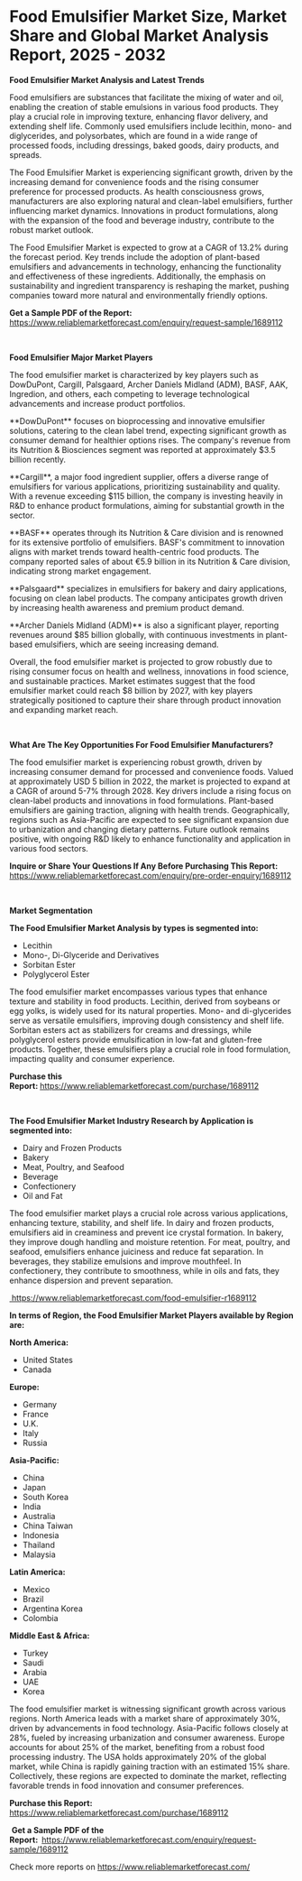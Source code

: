 <p><h1>Food Emulsifier Market Size, Market Share and Global Market Analysis Report, 2025 - 2032</h1></p><p><strong>Food Emulsifier Market Analysis and Latest Trends</strong></p>
<p><p>Food emulsifiers are substances that facilitate the mixing of water and oil, enabling the creation of stable emulsions in various food products. They play a crucial role in improving texture, enhancing flavor delivery, and extending shelf life. Commonly used emulsifiers include lecithin, mono- and diglycerides, and polysorbates, which are found in a wide range of processed foods, including dressings, baked goods, dairy products, and spreads.</p><p>The Food Emulsifier Market is experiencing significant growth, driven by the increasing demand for convenience foods and the rising consumer preference for processed products. As health consciousness grows, manufacturers are also exploring natural and clean-label emulsifiers, further influencing market dynamics. Innovations in product formulations, along with the expansion of the food and beverage industry, contribute to the robust market outlook.</p><p>The Food Emulsifier Market is expected to grow at a CAGR of 13.2% during the forecast period. Key trends include the adoption of plant-based emulsifiers and advancements in technology, enhancing the functionality and effectiveness of these ingredients. Additionally, the emphasis on sustainability and ingredient transparency is reshaping the market, pushing companies toward more natural and environmentally friendly options.</p></p>
<p><strong>Get a Sample PDF of the Report:&nbsp;</strong> <a href="https://www.reliablemarketforecast.com/enquiry/request-sample/1689112?utm_campaign=3454&utm_medium=2&utm_source=Github&utm_content=ia&utm_term=26032025&utm_id=food-emulsifier">https://www.reliablemarketforecast.com/enquiry/request-sample/1689112</a></p>
<p>&nbsp;</p>
<p><strong>Food Emulsifier Major Market Players</strong></p>
<p><p>The food emulsifier market is characterized by key players such as DowDuPont, Cargill, Palsgaard, Archer Daniels Midland (ADM), BASF, AAK, Ingredion, and others, each competing to leverage technological advancements and increase product portfolios. </p><p>**DowDuPont** focuses on bioprocessing and innovative emulsifier solutions, catering to the clean label trend, expecting significant growth as consumer demand for healthier options rises. The company's revenue from its Nutrition & Biosciences segment was reported at approximately $3.5 billion recently.</p><p>**Cargill**, a major food ingredient supplier, offers a diverse range of emulsifiers for various applications, prioritizing sustainability and quality. With a revenue exceeding $115 billion, the company is investing heavily in R&D to enhance product formulations, aiming for substantial growth in the sector.</p><p>**BASF** operates through its Nutrition & Care division and is renowned for its extensive portfolio of emulsifiers. BASF's commitment to innovation aligns with market trends toward health-centric food products. The company reported sales of about €5.9 billion in its Nutrition & Care division, indicating strong market engagement.</p><p>**Palsgaard** specializes in emulsifiers for bakery and dairy applications, focusing on clean label products. The company anticipates growth driven by increasing health awareness and premium product demand.</p><p>**Archer Daniels Midland (ADM)** is also a significant player, reporting revenues around $85 billion globally, with continuous investments in plant-based emulsifiers, which are seeing increasing demand.</p><p>Overall, the food emulsifier market is projected to grow robustly due to rising consumer focus on health and wellness, innovations in food science, and sustainable practices. Market estimates suggest that the food emulsifier market could reach $8 billion by 2027, with key players strategically positioned to capture their share through product innovation and expanding market reach.</p></p>
<p>&nbsp;</p>
<p><strong>What Are The Key Opportunities For Food Emulsifier Manufacturers?</strong></p>
<p><p>The food emulsifier market is experiencing robust growth, driven by increasing consumer demand for processed and convenience foods. Valued at approximately USD 5 billion in 2022, the market is projected to expand at a CAGR of around 5-7% through 2028. Key drivers include a rising focus on clean-label products and innovations in food formulations. Plant-based emulsifiers are gaining traction, aligning with health trends. Geographically, regions such as Asia-Pacific are expected to see significant expansion due to urbanization and changing dietary patterns. Future outlook remains positive, with ongoing R&D likely to enhance functionality and application in various food sectors.</p></p>
<p><strong>Inquire or Share Your Questions If Any Before Purchasing This Report:</strong> <a href="https://www.reliablemarketforecast.com/enquiry/pre-order-enquiry/1689112?utm_campaign=3454&utm_medium=2&utm_source=Github&utm_content=ia&utm_term=26032025&utm_id=food-emulsifier">https://www.reliablemarketforecast.com/enquiry/pre-order-enquiry/1689112</a></p>
<p>&nbsp;</p>
<p><strong>Market Segmentation</strong></p>
<p><strong>The Food Emulsifier Market Analysis by types is segmented into:</strong></p>
<p><ul><li>Lecithin</li><li>Mono-, Di-Glyceride and Derivatives</li><li>Sorbitan Ester</li><li>Polyglycerol Ester</li></ul></p>
<p><p>The food emulsifier market encompasses various types that enhance texture and stability in food products. Lecithin, derived from soybeans or egg yolks, is widely used for its natural properties. Mono- and di-glycerides serve as versatile emulsifiers, improving dough consistency and shelf life. Sorbitan esters act as stabilizers for creams and dressings, while polyglycerol esters provide emulsification in low-fat and gluten-free products. Together, these emulsifiers play a crucial role in food formulation, impacting quality and consumer experience.</p></p>
<p><strong>Purchase this Report:&nbsp;</strong><a href="https://www.reliablemarketforecast.com/purchase/1689112?utm_campaign=3454&utm_medium=2&utm_source=Github&utm_content=ia&utm_term=26032025&utm_id=food-emulsifier">https://www.reliablemarketforecast.com/purchase/1689112</a></p>
<p>&nbsp;</p>
<p><strong>The Food Emulsifier Market Industry Research by Application is segmented into:</strong></p>
<p><ul><li>Dairy and Frozen Products</li><li>Bakery</li><li>Meat, Poultry, and Seafood</li><li>Beverage</li><li>Confectionery</li><li>Oil and Fat</li></ul></p>
<p><p>The food emulsifier market plays a crucial role across various applications, enhancing texture, stability, and shelf life. In dairy and frozen products, emulsifiers aid in creaminess and prevent ice crystal formation. In bakery, they improve dough handling and moisture retention. For meat, poultry, and seafood, emulsifiers enhance juiciness and reduce fat separation. In beverages, they stabilize emulsions and improve mouthfeel. In confectionery, they contribute to smoothness, while in oils and fats, they enhance dispersion and prevent separation.</p></p>
<p><a href="https://www.reliablemarketforecast.com/food-emulsifier-r1689112?utm_campaign=3454&utm_medium=2&utm_source=Github&utm_content=ia&utm_term=26032025&utm_id=food-emulsifier">&nbsp;https://www.reliablemarketforecast.com/food-emulsifier-r1689112</a></p>
<p><strong>In terms of Region, the Food Emulsifier Market Players available by Region are:</strong></p>
<p>
    <p> <strong> North America: </strong>
        <ul>
            <li>United States</li>
            <li>Canada</li>
        </ul>
        </p> 
    <p> <strong> Europe: </strong>
        <ul>
            <li>Germany</li>
            <li>France</li>
            <li>U.K.</li>
            <li>Italy</li>
            <li>Russia</li>
        </ul>
        </p> 
    <p> <strong> Asia-Pacific: </strong>
        <ul>
            <li>China</li>
            <li>Japan</li>
            <li>South Korea</li>
            <li>India</li>
            <li>Australia</li>
            <li>China Taiwan</li>
            <li>Indonesia</li>
            <li>Thailand</li>
            <li>Malaysia</li>
        </ul>
        </p> 
    <p> <strong> Latin America: </strong>
        <ul>
            <li>Mexico</li>
            <li>Brazil</li>
            <li>Argentina Korea</li>
            <li>Colombia</li>
        </ul>
        </p> 
    <p> <strong> Middle East & Africa: </strong>
        <ul>
            <li>Turkey</li>
            <li>Saudi</li>
            <li>Arabia</li>
            <li>UAE</li>
            <li>Korea</li>
        </ul>
    </p>
    </p>
<p><p>The food emulsifier market is witnessing significant growth across various regions. North America leads with a market share of approximately 30%, driven by advancements in food technology. Asia-Pacific follows closely at 28%, fueled by increasing urbanization and consumer awareness. Europe accounts for about 25% of the market, benefiting from a robust food processing industry. The USA holds approximately 20% of the global market, while China is rapidly gaining traction with an estimated 15% share. Collectively, these regions are expected to dominate the market, reflecting favorable trends in food innovation and consumer preferences.</p></p>
<p><strong>Purchase this Report: </strong><a href="https://www.reliablemarketforecast.com/purchase/1689112?utm_campaign=3454&utm_medium=2&utm_source=Github&utm_content=ia&utm_term=26032025&utm_id=food-emulsifier">https://www.reliablemarketforecast.com/purchase/1689112</a></p>
<p>&nbsp;<strong>Get a Sample PDF of the Report:&nbsp;&nbsp;</strong><a href="https://www.reliablemarketforecast.com/enquiry/request-sample/1689112?utm_campaign=3454&utm_medium=2&utm_source=Github&utm_content=ia&utm_term=26032025&utm_id=food-emulsifier">https://www.reliablemarketforecast.com/enquiry/request-sample/1689112</a></p>
<p><strong></strong></p>
<p>Check more reports on <a href="https://www.reliablemarketforecast.com/?utm_campaign=3454&utm_medium=2&utm_source=Github&utm_content=ia&utm_term=26032025&utm_id=food-emulsifier">https://www.reliablemarketforecast.com/</a></p>
